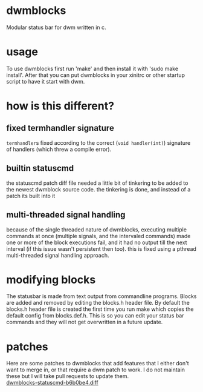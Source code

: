 # dwmblocks
Modular status bar for dwm written in c.
# usage
To use dwmblocks first run 'make' and then install it with 'sudo make install'.
After that you can put dwmblocks in your xinitrc or other startup script to have it start with dwm.
# how is this different?
## fixed termhandler signature
`termhandler`s fixed according to the correct (`void handler(int)`) signature of handlers (which threw a compile error).

## builtin statuscmd
the statuscmd patch diff file needed a little bit of tinkering to be added to
the newest dwmblock source code. the tinkering is done, and instead of a patch
its built into it

## multi-threaded signal handling
because of the single threaded nature of dwmblocks, executing multiple commands
at once (multiple signals, and the intervaled commands) made one or more of the
block executions fail, and it had no output till the next interval (if this
issue wasn't persistent then too). this is fixed using a pthread multi-threaded
signal handling approach.

# modifying blocks
The statusbar is made from text output from commandline programs.
Blocks are added and removed by editing the blocks.h header file.
By default the blocks.h header file is created the first time you run make which copies the default config from blocks.def.h.
This is so you can edit your status bar commands and they will not get overwritten in a future update.
# patches
Here are some patches to dwmblocks that add features that I either don't want to merge in, or that require a dwm patch to work.
I do not maintain these but I will take pull requests to update them.
<br>
<a href=https://gist.github.com/IGeraGera/e4a5583b91b3eec2e81fdceb44dea717>dwmblocks-statuscmd-b6b0be4.diff</a>
